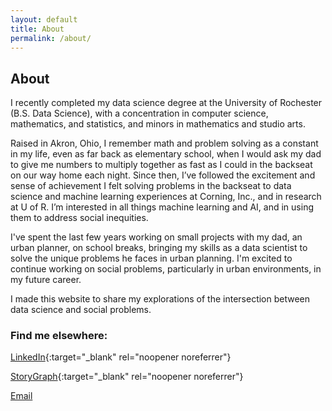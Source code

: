 ```yaml
---
layout: default
title: About
permalink: /about/
---
```

## About
I recently completed my data science degree at the University of Rochester (B.S. Data Science), with a concentration in computer science, mathematics, and statistics, and minors in mathematics and studio arts.

Raised in Akron, Ohio, I remember math and problem solving as a constant in my life, even as far back as elementary school, when I would ask my dad to give me numbers to multiply together as fast as I could in the backseat on our way home each night. Since then, I’ve followed the excitement and sense of achievement I felt solving problems in the backseat to data science and machine learning experiences at Corning, Inc., and in research at U of R. I’m interested in all things machine learning and AI, and in using them to address social inequities.

I've spent the last few years working on small projects with my dad, an urban planner, on school breaks, bringing my skills as a data scientist to solve the unique problems he faces in urban planning. I'm excited to continue working on social problems, particularly in urban environments, in my future career.

I made this website to share my explorations of the intersection between data science and social problems.

### Find me elsewhere:

[LinkedIn](https://www.linkedin.com/in/grace-julien/){:target="_blank" rel="noopener noreferrer"}

[StoryGraph](https://app.thestorygraph.com/profile/grace_gr8){:target="_blank" rel="noopener noreferrer"}

[Email](mailto:grace.e.julien@gmail.com)